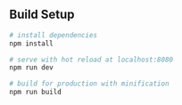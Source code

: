 

## Build Setup

``` bash
# install dependencies
npm install

# serve with hot reload at localhost:8080
npm run dev

# build for production with minification
npm run build

